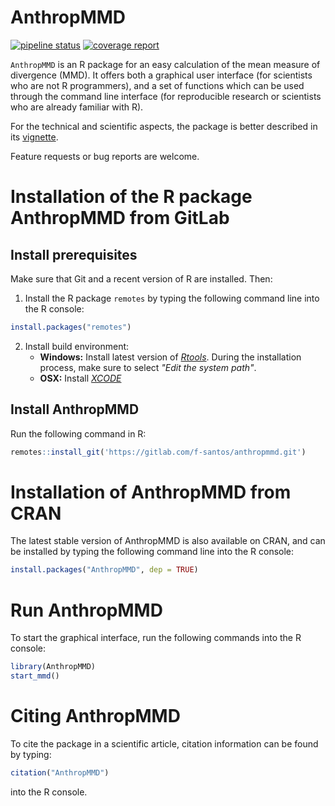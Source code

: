 AnthropMMD 
==========
[![pipeline status](https://gitlab.com/f-santos/anthropmmd/badges/master/pipeline.svg)](https://gitlab.com/f-santos/anthropmmd/commits/master)
[![coverage report](https://gitlab.com/f-santos/anthropmmd/badges/master/coverage.svg)](https://gitlab.com/f-santos/anthropmmd/commits/master)

`AnthropMMD` is an R package for an easy calculation of the mean measure of divergence (MMD). It offers both a graphical user interface (for scientists who are not R programmers), and a set of functions which can be used through the command line interface (for reproducible research or scientists who are already familiar with R).

For the technical and scientific aspects, the package is better described in its [vignette](https://cran.r-project.org/package=AnthropMMD/vignettes/intro_AnthropMMD.html).

Feature requests or bug reports are welcome.

# Installation of the R package AnthropMMD from GitLab

## Install prerequisites

Make sure that Git and a recent version of R are installed. Then:

1. Install the R package `remotes` by typing the following command line into the R console:

```r
install.packages("remotes")
```

2. Install build environment:
    * **Windows:** Install latest version of *[Rtools](https://cran.r-project.org/bin/windows/Rtools/)*. During the installation process, make sure to select *"Edit the system path"*.
    * **OSX:** Install *[XCODE](https://developer.apple.com/xcode/)*

## Install AnthropMMD

Run the following command in R:

```r
remotes::install_git('https://gitlab.com/f-santos/anthropmmd.git')
```

# Installation of AnthropMMD from CRAN

The latest stable version of AnthropMMD is also available on CRAN, and can be installed by typing the following command line into the R console:

```r
install.packages("AnthropMMD", dep = TRUE)
```
	
# Run AnthropMMD

To start the graphical interface, run the following commands into the R console:

```r
library(AnthropMMD)
start_mmd()
```

# Citing AnthropMMD

To cite the package in a scientific article, citation information can be found by typing:

```r
citation("AnthropMMD")
```

into the R console.

